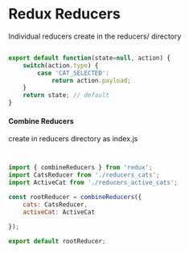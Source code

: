 Redux Reducers
====

Individual reducers create in the reducers/ directory


``` javascript

export default function(state=null, action) {
    switch(action.type) {
        case 'CAT_SELECTED':
            return action.payload;
    }
    return state; // default 
}

```


#### Combine Reducers

create in reducers directory as index.js


``` javascript


import { combineReducers } from 'redux';
import CatsReducer from './reducers_cats';
import ActiveCat from './reducers_active_cats';

const rootReducer = combineReducers({
    cats: CatsReducer,
    activeCat: ActiveCat
    
});

export default rootReducer;


```